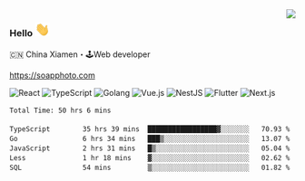<img align="right" src="https://github-readme-stats.vercel.app/api?username=yiiu&show_icons=false&bg_color=30,e96443,904e95&title_color=fff&text_color=fff" />

### Hello <img src="https://raw.githubusercontent.com/ABSphreak/ABSphreak/master/gifs/Hi.gif" width="26px" />
 
🇨🇳 China Xiamen・🕹Web developer

https://soapphoto.com

<p align="left"><img src="https://cdn.svgporn.com/logos/react.svg" alt="React" width="32" height="32"/> <img src="https://cdn.svgporn.com/logos/typescript-icon.svg" alt="TypeScript" width="32" height="32"/> <img src="https://cdn.svgporn.com/logos/gopher.svg" alt="Golang" width="32" height="32"/> <img src="https://cdn.svgporn.com/logos/vue.svg" alt="Vue.js" width="32" height="32"/> <img src="https://cdn.svgporn.com/logos/nestjs.svg" alt="NestJS" width="32" height="32"/> <img src="https://cdn.svgporn.com/logos/flutter.svg" alt="Flutter" width="32" height="32"/> <img src="https://cdn.svgporn.com/logos/nextjs-icon.svg" alt="Next.js" width="32" height="32"/></p>


<!--START_SECTION:waka-->

```txt
Total Time: 50 hrs 6 mins

TypeScript        35 hrs 39 mins  █████████████████▓░░░░░░░   70.93 %
Go                6 hrs 34 mins   ███▒░░░░░░░░░░░░░░░░░░░░░   13.07 %
JavaScript        2 hrs 31 mins   █▒░░░░░░░░░░░░░░░░░░░░░░░   05.04 %
Less              1 hr 18 mins    ▓░░░░░░░░░░░░░░░░░░░░░░░░   02.62 %
SQL               54 mins         ▒░░░░░░░░░░░░░░░░░░░░░░░░   01.82 %
```

<!--END_SECTION:waka-->
